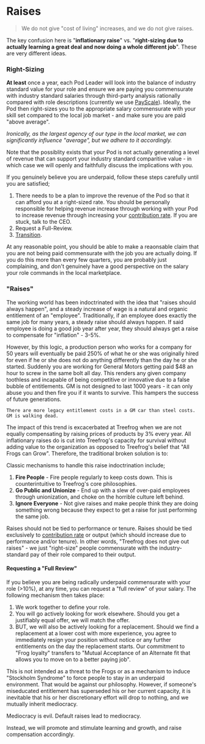 # Raises

> We do not give "cost of living" increases, and we do not give raises.

The key confusion here is "**inflationary raise**" vs. "**right-sizing due to  actually learning a great deal and now doing a whole different job**". These are very different ideas.

### Right-Sizing

**At least** once a year, each Pod Leader will look into the balance of industry standard value for your role and ensure we are paying you commensurate with industry standard salaries through third-party analysis rationally compared with role descriptions (currently we use [PayScale](http://www.payscale.com)). Ideally, the Pod then right-sizes you to the appropriate salary commensurate with your skill set compared to the local job market - and make sure you are paid "above average". 

*Ironically, as the largest agency of our type in the local market, we can significantly influence "average", but we adhere to it accordingly.*

Note that the possiblity exists that your Pod is not actually generating a level of revenue that can support your industry standard comparitive value - in which case we will openly and faithfully discuss the implications with you.

If you genuinely believe you are underpaid, follow these steps carefully until you are satisfied;

1. There needs to be a plan to improve the revenue of the Pod so that it can afford you at a right-sized rate. You should be personally responsible for helping revenue increase through working with your Pod to increase revenue through increasing your [contribution rate](utilization.md). If you are stuck, talk to the CEO.
2. Request a Full-Review.
3. [Transition](quitting.md).

At any reasonable point, you should be able to make a reaonsable claim that you are not being paid commensurate with the job you are actually doing. If you do this more than every few quarters, you are probably just complaining, and don't genuinely have a good perspective on the salary your role commands in the local marketplace.

### "Raises"

The working world has been indoctrinated with the idea that "raises should always happen", and a steady increase of wage is a natural and organic entitlement of an "employee". Traditionally, if an employee does exactly the same job for many years, a steady raise should always happen. If said employee is doing a good job year after year, they should always get a raise to compensate for "inflation" - 3-5%.

However, by this logic, a production person who works for a company for 50 years will eventually be paid 250% of what he or she was originally hired for even if he or she does not do anything differently than the day he or she started. Suddenly you are working for General Motors getting paid $48 an hour to screw in the same bolt all day. This renders any given company toothless and incapable of being competitive or innovative due to a false bubble of entitlements. GM is not designed to last 1000 years - it can only abuse you and then fire you if it wants to survive. This hampers the success of future generations.

```
There are more legacy entitlement costs in a GM car than steel costs. GM is walking dead.
```

The impact of this trend is excacerbated at Treefrog when we are not equally compensating by raising prices of products by 3% every year. All inflationary raises do is cut into Treefrog's capacity for survival without adding value to the organization as opposed to Treefrog's belief that "All Frogs can Grow". Therefore, the traditional broken solution is to:

Classic mechanisms to handle this raise indoctrination include;

1. **Fire People** - Fire people regularly to keep costs down. This is counterintuitive to Treefrog's core philosophies.
2. **Go Public and Unionize** - End up with a slew of over-paid employees through unionization, and choke on the horrible culture left behind.
3. **Ignore Everyone** - Not give raises and make people think they are doing something wrong because they expect to get a raise for just performing the same job.

Raises should not be tied to performance or tenure. Raises should be tied exclusively to [contribution rate](utilization.md) or output (which should increase due to performance and/or tenure). In other words, "Treefrog does not give out raises" - we just "right-size" people commensurate with the industry-standard pay of their role compared to their output. 

#### Requesting a "Full Review"

If you believe you are being radically underpaid commensurate with your role (>10%), at any time, you can request a "full review" of your salary. The following mechanism then takes place:

1. We work together to define your role.
2. You will go actively looking for work elsewhere. Should you get a justifiably equal offer, we will match the offer.
3. BUT, we will also be actively looking for a replacement. Should we find a replacement at a lower cost with more experience, you agree to immediately resign your position without notice or any further entitlements on the day the replacement starts. Our commitment to "Frog loyalty" transfers to "Mutual Acceptance of an Alternate fit that allows you to move on to a better paying job".

This is not intended as a threat to the Frogs or as a mechanism to induce "Stockholm Syndrome" to force people to stay in an underpaid environment. That would be against our philosophy. However, if someone's miseducated entitlement has superseded his or her current capacity, it is inevitable that his or her discretionary effort will drop to nothing, and we mutually inherit mediocracy.

Mediocracy is evil. Default raises lead to mediocracy.

Instead, we will promote and stimulate learning and growth, and raise compensation accordingly.

